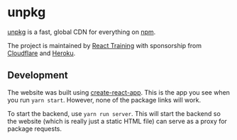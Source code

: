 # unpkg

[unpkg](https://unpkg.com) is a fast, global CDN for everything on [npm](https://www.npmjs.com/).

The project is maintained by [React Training](https://reacttraining.com) with sponsorship from [Cloudflare](https://cloudflare.com) and [Heroku](https://heroku.com).

## Development

The website was built using [create-react-app](https://github.com/facebookincubator/create-react-app). This is the app you see when you run `yarn start`. However, none of the package links will work.

To start the backend, use `yarn run server`. This will start the backend so the website (which is really just a static HTML file) can serve as a proxy for package requests.
